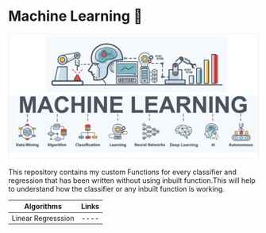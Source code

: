 # Machine Learning 🤖
![Thumbnail for the repository](https://raw.githubusercontent.com/Mrnoobcoder/Machine_learning/main/Machine_Learning.jpg)

This repository contains my custom Functions for every classifier and regression that has been written without using inbuilt function.This will help to understand how the classifier or any inbuilt function is working.

| Algorithms | Links |
|----------|----------|
| Linear Regresssion   | ---- |


